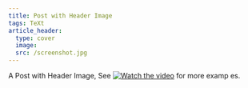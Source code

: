 ```yaml
---
title: Post with Header Image
tags: TeXt
article_header:
  type: cover
  image:
  src: /screenshot.jpg
---
```


A Post with Header Image, See [![Watch the video](http://i0.hdslb.com/bfs/archive/db72e31115aa27779ffd0043ab76facd6ae5c2de.jpg)](https://www.bilibili.com/video/BV1Av411J7ad)   for more examp  es.

<!--more-->
